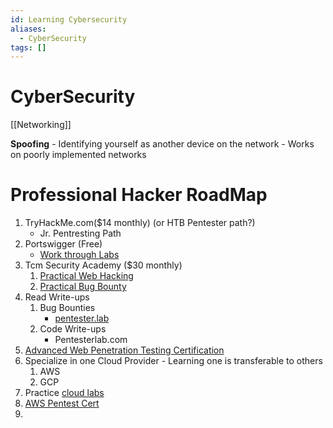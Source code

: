 ```yaml
---
id: Learning Cybersecurity
aliases:
  - CyberSecurity
tags: []
---
```

# CyberSecurity

[[Networking]]

**Spoofing** - Identifying yourself as another device on the network
    - Works on poorly implemented networks

# Professional Hacker RoadMap
1. TryHackMe.com($14 monthly) (or HTB Pentester path?)
	- Jr. Pentresting Path
2. Portswigger (Free)
	- [Work through Labs](https://portswigger.net/web-security/all-labs)
3. Tcm Security Academy ($30 monthly)
	1. [Practical Web Hacking](https://academy.tcm-sec.com/p/practical-web-hacking)
	2. [Practical Bug Bounty](https://academy.tcm-sec.com/p/practical-bug-bounty)
4. Read Write-ups
	1. Bug Bounties
		- [pentester.lab](https://pentester.land/writeups)
	2. Code Write-ups
		- Pentesterlab.com
5. [Advanced Web Penetration Testing Certification](https://academy.hackthebox.com/preview/certifications/htb-certified-web-exploitation-expert/where-to-start)
6. Specialize in one Cloud Provider - Learning one is transferable to others
	1. AWS
	2. GCP
7. Practice [cloud labs](https://pwnedlabs.io)
8. [AWS Pentest Cert](https://cloudbreach.io/breachingaws/)
9. 